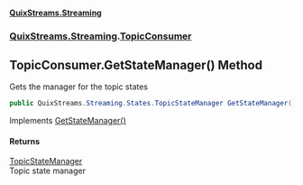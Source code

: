 #### [QuixStreams.Streaming](index.md 'index')
### [QuixStreams.Streaming](QuixStreams.Streaming.md 'QuixStreams.Streaming').[TopicConsumer](TopicConsumer.md 'QuixStreams.Streaming.TopicConsumer')

## TopicConsumer.GetStateManager() Method

Gets the manager for the topic states

```csharp
public QuixStreams.Streaming.States.TopicStateManager GetStateManager();
```

Implements [GetStateManager()](ITopicConsumer.GetStateManager().md 'QuixStreams.Streaming.ITopicConsumer.GetStateManager()')

#### Returns
[TopicStateManager](TopicStateManager.md 'QuixStreams.Streaming.States.TopicStateManager')  
Topic state manager